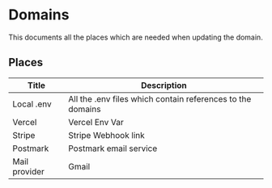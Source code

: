 # Domains
This documents all the places which are needed when updating the domain.


## Places
| Title         | Description                                                |
| ------------- | ---------------------------------------------------------- |
| Local .env    | All the .env files which contain references to the domains |
| Vercel        | Vercel Env Var                                             |
| Stripe        | Stripe Webhook link                                        |
| Postmark      | Postmark email service                                     |
| Mail provider | Gmail                                                      |